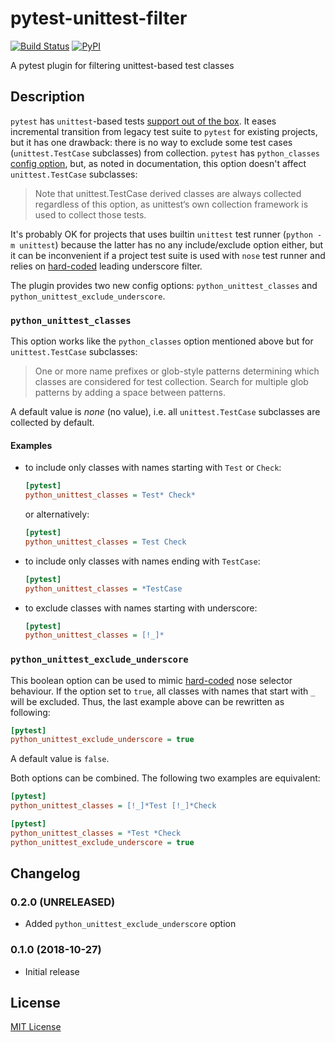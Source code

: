 # pytest-unittest-filter

[![Build Status](https://img.shields.io/travis/un-def/pytest-unittest-filter.svg?style=flat-square)](https://travis-ci.org/un-def/pytest-unittest-filter) [![PyPI](https://img.shields.io/pypi/v/pytest-unittest-filter.svg?style=flat-square&colorB=brightgreen)](https://pypi.org/project/pytest-unittest-filter/)

A pytest plugin for filtering unittest-based test classes


## Description

`pytest` has `unittest`-based tests [support out of the box][pytest-docs-unittest]. It eases incremental transition from legacy test suite to `pytest` for existing projects, but it has one drawback: there is no way to exclude some test cases (`unittest.TestCase` subclasses) from collection. `pytest` has `python_classes` [config option][pytest-docs-python-classes-option], but, as noted in documentation, this option doesn't affect `unittest.TestCase` subclasses:

> Note that unittest.TestCase derived classes are always collected regardless of this option, as unittest‘s own collection framework is used to collect those tests.

It's probably OK for projects that uses builtin `unittest` test runner (`python -m unittest`) because the latter has no any include/exclude option either, but it can be inconvenient if a project test suite is used with `nose` test runner and relies on [hard-coded][nose-src-underscore-exclude] leading underscore filter.

The plugin provides two new config options: `python_unittest_classes` and `python_unittest_exclude_underscore`.

### `python_unittest_classes`

This option works like the `python_classes` option mentioned above but for `unittest.TestCase` subclasses:

> One or more name prefixes or glob-style patterns determining which classes are considered for test collection. Search for multiple glob patterns by adding a space between patterns.

A default value is _none_ (no value), i.e. all `unittest.TestCase` subclasses are collected by default.

#### Examples

* to include only classes with names starting with `Test` or `Check`:

  ```ini
  [pytest]
  python_unittest_classes = Test* Check*
  ```

  or alternatively:

  ```ini
  [pytest]
  python_unittest_classes = Test Check
  ```

* to include only classes with names ending with `TestCase`:

  ```ini
  [pytest]
  python_unittest_classes = *TestCase
  ```

* to exclude classes with names starting with underscore:

  ```ini
  [pytest]
  python_unittest_classes = [!_]*
  ```

### `python_unittest_exclude_underscore`

This boolean option can be used to mimic [hard-coded][nose-src-underscore-exclude] nose selector behaviour. If the option set to `true`, all classes with names that start with `_` will be excluded. Thus, the last example above can be rewritten as following:

```ini
[pytest]
python_unittest_exclude_underscore = true
```

A default value is `false`.

Both options can be combined. The following two examples are equivalent:

```ini
[pytest]
python_unittest_classes = [!_]*Test [!_]*Check
```

```ini
[pytest]
python_unittest_classes = *Test *Check
python_unittest_exclude_underscore = true
```


## Changelog

### 0.2.0 (UNRELEASED)

* Added `python_unittest_exclude_underscore` option

### 0.1.0 (2018-10-27)

* Initial release


## License

[MIT License][license]



[pytest-docs-unittest]: https://docs.pytest.org/en/latest/unittest.html
[pytest-docs-python-classes-option]: https://docs.pytest.org/en/latest/reference.html#confval-python_classes
[nose-src-underscore-exclude]: https://github.com/nose-devs/nose/blob/b3a505071d6de526d470218d310019d04280b69c/nose/selector.py#L62
[license]: https://github.com/un-def/pytest-unittest-filter/blob/master/LICENSE
